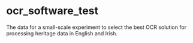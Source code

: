 # ocr_software_test
The data for a small-scale experiment to select the best OCR solution for processing heritage data in English and Irish.
